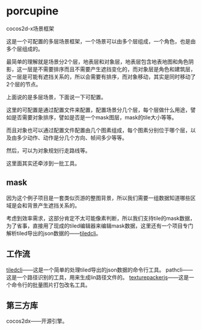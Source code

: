 # porcupine
cocos2d-x场景框架

这是一个可配置的多层场景框架，一个场景可以由多个层组成，一个角色，也是由多个层组成的。

最简单的理解就是场景分2个层，地表层和对象层，地表层包含地表地图和角色阴影，这一层是不需要排序而且不需要产生遮挡变化的，而对象层是角色和建筑层，这一层是可能有遮挡关系的，所以会需要有排序，而对象移动，其实是同时移动了2个层的节点。

上面说的是多层场景，下面说一下可配置。

这里的可配置是通过配置文件来配置，配置场景分几个层，每个层做什么用途，譬如是否需要对象排序，譬如是否是一个mask图层，mask的tile大小等等。

而且对象也可以通过配置文件配置由几个图素组成，每个图素分别位于哪个层，以及由多少动作、动作是分几个方向、帧间多少等等。

然后，可以为对象规划行走路线等。

这里面其实还牵涉到一批工具。

mask
---
因为这个例子项目是一套类似页游的整图背景，所以我们需要一组数据知道哪些区域是会和背景产生遮挡关系的。

考虑到效率需求，这部分肯定不太可能像素判断，所以我们支持tile的mask数据，为了省事，直接用了现成的tiled编辑器来编辑mask数据，这里还有一个项目专门解析tiled导出的json数据的——[tiledcli](https://github.com/zhs007/tiledcli)。

工作流
---
[tiledcli](https://github.com/zhs007/tiledcli)——这是一个简单的处理tiled导出的json数据的命令行工具。
pathcli——这是一个路径识别的工具，用来生成lin路径文件的。
[texturepackerjs](https://github.com/zhs007/texturepackerjs)——这是一个命令行的批量图片打包改名工具。


第三方库
---
cocos2dx——开源引擎。
